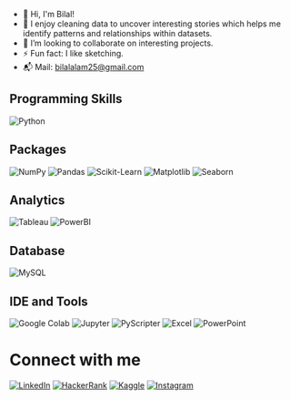 - 👋 Hi, I'm Bilal! 
- 👀 I enjoy cleaning data to uncover interesting stories which helps me identify patterns and relationships within datasets.
- 💞️ I’m looking to collaborate on interesting projects.
- ⚡ Fun fact: I like sketching.
- 📬 Mail: bilalalam25@gmail.com 


## Programming Skills
![Python](https://img.shields.io/badge/-Python-3776AB?style=flat&logo=python&logoColor=white)

## Packages
![NumPy](https://img.shields.io/badge/-NumPy-013243?style=flat&logo=numpy&logoColor=white)
![Pandas](https://img.shields.io/badge/-Pandas-150458?style=flat&logo=pandas&logoColor=white)
![Scikit-Learn](https://img.shields.io/badge/-Scikit--Learn-F7931E?style=flat&logo=scikit-learn&logoColor=white)
![Matplotlib](https://img.shields.io/badge/-Matplotlib-11557C?style=flat&logo=matplotlib&logoColor=white)
![Seaborn](https://img.shields.io/badge/-Seaborn-3776AB?style=flat&logo=seaborn&logoColor=white)


## Analytics
![Tableau](https://img.shields.io/badge/-Tableau-E97627?style=flat&logo=tableau&logoColor=white)
![PowerBI](https://img.shields.io/badge/-PowerBI-F2C811?style=flat&logo=powerbi&logoColor=black)

## Database
![MySQL](https://img.shields.io/badge/-MySQL-4479A1?style=flat&logo=mysql&logoColor=white)

## IDE and Tools

![Google Colab](https://img.shields.io/badge/-Google%20Colab-F9AB00?style=flat&logo=google-colab&logoColor=white)
![Jupyter](https://img.shields.io/badge/-Jupyter-F37626?style=flat&logo=jupyter&logoColor=white)
![PyScripter](https://img.shields.io/badge/-PyScripter-2A82DA?style=flat&logo=pyscripter&logoColor=white)
![Excel](https://img.shields.io/badge/-Excel-217346?style=flat&logo=microsoft-excel&logoColor=white)
![PowerPoint](https://img.shields.io/badge/-PowerPoint-B7472A?style=flat&logo=microsoft-powerpoint&logoColor=white)

# Connect with me

[![LinkedIn](https://img.shields.io/badge/LinkedIn-0A66C2?style=flat&logo=linkedin&logoColor=white)](https://www.linkedin.com/in/mohammedbilalalam/)
[![HackerRank](https://img.shields.io/badge/HackerRank-2EC866?style=flat&logo=hackerrank&logoColor=white)](https://www.hackerrank.com/profile/bilalalam25)
[![Kaggle](https://img.shields.io/badge/Kaggle-20BEFF?style=flat&logo=kaggle&logoColor=white)](https://www.kaggle.com/mohammedbilalalam)
[![Instagram](https://img.shields.io/badge/Instagram-E4405F?style=flat&logo=instagram&logoColor=white)](https://www.instagram.com/heandhispen/)


<!---
bilalalam25/bilalalam25 is a ✨ special ✨ repository because its `README.md` (this file) appears on your GitHub profile.
You can click the Preview link to take a look at your changes.
--->
